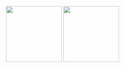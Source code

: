<div align="center">
  <img height="150em" src="https://github-readme-stats.vercel.app/api?username=Muamm4&show_icons=true&theme=vision-friendly-dark&include_all_commits=true&count_private=true"/>
  <img height="150em" src="https://github-readme-stats.vercel.app/api/top-langs/?username=Muamm4&layout=compact&langs_count=7&theme=vision-friendly-dark"/>
</div>
